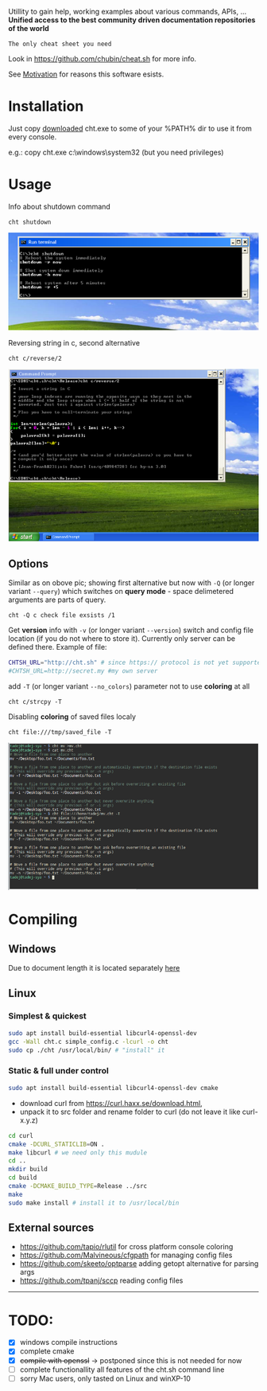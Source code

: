 Utillity to gain help, working examples about various commands, APIs, ... 
__Unified access to the best community driven documentation repositories of the world__

    The only cheat sheet you need

Look in https://github.com/chubin/cheat.sh for more info.

See [Motivation](doc/motivation.md) for reasons this software esists.

# Installation

Just copy [downloaded](https://github.com/tpanj/cht.exe/raw/master/bin/cht.exe)
cht.exe to some of your %PATH% dir to use it from every console.

e.g.: copy cht.exe c:\windows\system32 (but you need privileges)

# Usage
Info about shutdown command
```
cht shutdown
```
![Info about shutdown command](doc/ss_w0.png)

Reversing string in c, second alternative
```
cht c/reverse/2
```
![Reversing string in c, second alternative](doc/ss_w1.png)

## Options
Similar as on obove pic; showing first alternative but now with ```-Q```
(or longer variant ```--query```) which switches on __query mode__ -
space delimetered arguments are parts of query.
```
cht -Q c check file exsists /1
```

Get __version__ info with ```-v``` (or longer variant ```--version```)
switch and config file location (if you do not where to store it).
Currently only server can be defined there. Example of file:
```sh
CHTSH_URL="http://cht.sh" # since https:// protocol is not yet supported, default server
#CHTSH_URL=http://secret.my #my own server
```
add `-T` (or longer variant ```--no_colors```) parameter not to use __coloring__ at all
```
cht c/strcpy -T
```
Disabling __coloring__ of saved files localy
```
cht file:///tmp/saved_file -T
```
![Removing colors](doc/ss_lin1.png)

# Compiling
## Windows
Due to document length it is located separately [here](doc/compile_ms.md)

## Linux
### Simplest & quickest
```sh
sudo apt install build-essential libcurl4-openssl-dev
gcc -Wall cht.c simple_config.c -lcurl -o cht
sudo cp ./cht /usr/local/bin/ # "install" it
```
### Static & full under control
```sh
sudo apt install build-essential libcurl4-openssl-dev cmake
```
* download curl from https://curl.haxx.se/download.html,
* unpack it to src folder and rename folder to curl (do not leave it like curl-x.y.z)
```sh
cd curl
cmake -DCURL_STATICLIB=ON .
make libcurl # we need only this mudule
cd ..
mkdir build
cd build
cmake -DCMAKE_BUILD_TYPE=Release ../src
make
sudo make install # install it to /usr/local/bin
```
## External sources
* https://github.com/tapio/rlutil for cross platform console coloring
* https://github.com/Malvineous/cfgpath for managing config files
* https://github.com/skeeto/optparse adding getopt alternative for parsing args
* https://github.com/tpanj/sccp reading config files
------------------

# TODO:
- [X] windows compile instructions
- [X] complete cmake
- [X] ~~compile with openssl~~ → postponed since this is not needed for now
- [ ] complete functionallity all features of the cht.sh command line
- [ ] sorry Mac users, only tasted on Linux and winXP-10
